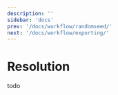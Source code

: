 ```yaml
---
description: ''
sidebar: 'docs'
prev: '/docs/workflow/randomseed/'
next: '/docs/workflow/exporting/'
---
```


# Resolution
todo